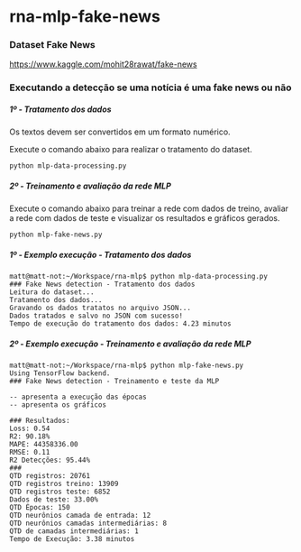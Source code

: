 # rna-mlp-fake-news

### Dataset Fake News

https://www.kaggle.com/mohit28rawat/fake-news

### Executando a detecção se uma notícia é uma fake news ou não

##### 1º - Tratamento dos dados

Os textos devem ser convertidos em um formato numérico.

Execute o comando abaixo para realizar o tratamento do dataset.

```
python mlp-data-processing.py
```

##### 2º - Treinamento e avaliação da rede MLP

Execute o comando abaixo para treinar a rede com dados de treino, avaliar a rede com dados de teste e visualizar os resultados e gráficos gerados.

```
python mlp-fake-news.py
```

##### 1º - Exemplo execução - Tratamento dos dados

```
matt@matt-not:~/Workspace/rna-mlp$ python mlp-data-processing.py 
### Fake News detection - Tratamento dos dados
Leitura do dataset... 
Tratamento dos dados... 
Gravando os dados tratatos no arquivo JSON... 
Dados tratados e salvo no JSON com sucesso! 
Tempo de execução do tratamento dos dados: 4.23 minutos
```

##### 2º - Exemplo execução - Treinamento e avaliação da rede MLP

```
matt@matt-not:~/Workspace/rna-mlp$ python mlp-fake-news.py 
Using TensorFlow backend.
### Fake News detection - Treinamento e teste da MLP

-- apresenta a execução das épocas
-- apresenta os gráficos

### Resultados: 
Loss: 0.54
R2: 90.18%
MAPE: 44358336.00
RMSE: 0.11
R2 Detecções: 95.44%
###
QTD registros: 20761 
QTD registros treino: 13909 
QTD registros teste: 6852 
Dados de teste: 33.00%
QTD Épocas: 150
QTD neurônios camada de entrada: 12
QTD neurônios camadas intermediárias: 8
QTD de camadas intermediárias: 1
Tempo de Execução: 3.38 minutos
```
